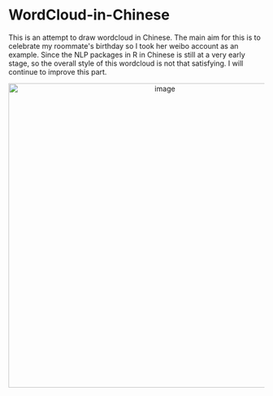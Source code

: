 # WordCloud-in-Chinese

This is an attempt to draw wordcloud in Chinese. The main aim for this is to celebrate my roommate's birthday so I took her weibo account as an example. Since the NLP packages in R in Chinese is still at a very early stage, so the overall style of this wordcloud is not that satisfying. I will continue to improve this part.


<div style="text-align: center;" align = "center">
  <span class="slide" style="float:center;width: 80%;">
  <IMG SRC="WordCloud-in-Chinese/Rplot.png" float = "center" ALT="image" width="600">
  </span>
</div>
